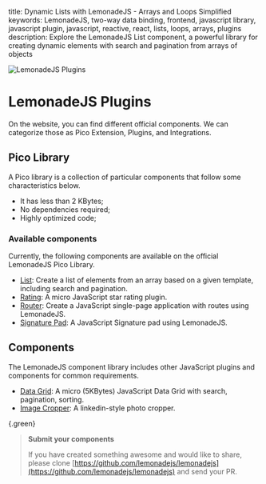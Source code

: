 title: Dynamic Lists with LemonadeJS - Arrays and Loops Simplified
keywords: LemonadeJS, two-way data binding, frontend, javascript library, javascript plugin, javascript, reactive, react, lists, loops, arrays, plugins
description: Explore the LemonadeJS List component, a powerful library for creating dynamic elements with search and pagination from arrays of objects

![LemonadeJS Plugins](img/library.svg)

LemonadeJS Plugins
====================

On the website, you can find different official components. We can categorize those as Pico Extension, Plugins, and Integrations.


Pico Library
------------

A Pico library is a collection of particular components that follow some characteristics below.

*   It has less than 2 KBytes;
*   No dependencies required;
*   Highly optimized code;



### Available components

Currently, the following components are available on the official LemonadeJS Pico Library.

*   [List](/docs/plugins/list): Create a list of elements from an array based on a given template, including search and pagination.
*   [Rating](/docs/plugins/rating): A micro JavaScript star rating plugin.
*   [Router](/docs/plugins/router): Create a JavaScript single-page application with routes using LemonadeJS.
*   [Signature Pad](/docs/plugins/signature): A JavaScript Signature pad using LemonadeJS.



Components
----------

The LemonadeJS component library includes other JavaScript plugins and components for common requirements.

*   [Data Grid](/docs/plugins/data-grid): A micro (5KBytes) JavaScript Data Grid with search, pagination, sorting.
*   [Image Cropper](/docs/plugins/image-cropper): A linkedin-style photo cropper.



{.green}
> **Submit your components**
>
> If you have created something awesome and would like to share, please clone [https://github.com/lemonadejs/lemonadejs](https://github.com/lemonadejs/lemonadejs) and send your PR.
 

